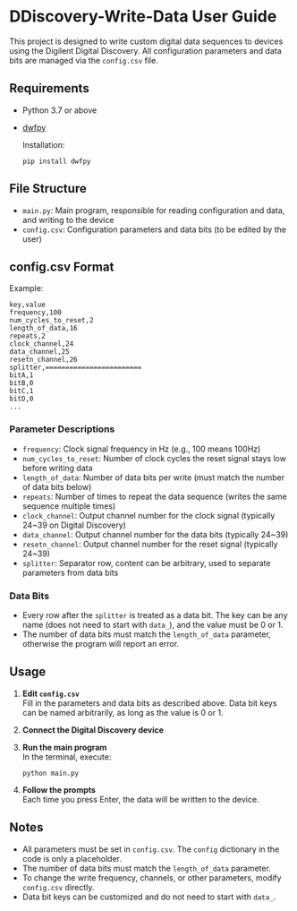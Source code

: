 # DDiscovery-Write-Data User Guide

This project is designed to write custom digital data sequences to devices using the Digilent Digital Discovery. All configuration parameters and data bits are managed via the `config.csv` file.

## Requirements

- Python 3.7 or above
- [dwfpy](https://github.com/mariusgreuel/dwfpy)
  
  Installation:
  ```
  pip install dwfpy
  ```

## File Structure

- `main.py`: Main program, responsible for reading configuration and data, and writing to the device
- `config.csv`: Configuration parameters and data bits (to be edited by the user)

## config.csv Format

Example:

```
key,value
frequency,100
num_cycles_to_reset,2
length_of_data,16
repeats,2
clock_channel,24
data_channel,25
resetn_channel,26
splitter,========================
bitA,1
bitB,0
bitC,1
bitD,0
...
```

### Parameter Descriptions

- `frequency`: Clock signal frequency in Hz (e.g., 100 means 100Hz)
- `num_cycles_to_reset`: Number of clock cycles the reset signal stays low before writing data
- `length_of_data`: Number of data bits per write (must match the number of data bits below)
- `repeats`: Number of times to repeat the data sequence (writes the same sequence multiple times)
- `clock_channel`: Output channel number for the clock signal (typically 24~39 on Digital Discovery)
- `data_channel`: Output channel number for the data bits (typically 24~39)
- `resetn_channel`: Output channel number for the reset signal (typically 24~39)
- `splitter`: Separator row, content can be arbitrary, used to separate parameters from data bits

### Data Bits

- Every row after the `splitter` is treated as a data bit. The key can be any name (does not need to start with `data_`), and the value must be 0 or 1.
- The number of data bits must match the `length_of_data` parameter, otherwise the program will report an error.

## Usage

1. **Edit `config.csv`**  
   Fill in the parameters and data bits as described above. Data bit keys can be named arbitrarily, as long as the value is 0 or 1.

2. **Connect the Digital Discovery device**

3. **Run the main program**  
   In the terminal, execute:
   ```
   python main.py
   ```

4. **Follow the prompts**  
   Each time you press Enter, the data will be written to the device.

## Notes

- All parameters must be set in `config.csv`. The `config` dictionary in the code is only a placeholder.
- The number of data bits must match the `length_of_data` parameter.
- To change the write frequency, channels, or other parameters, modify `config.csv` directly.
- Data bit keys can be customized and do not need to start with `data_`.
